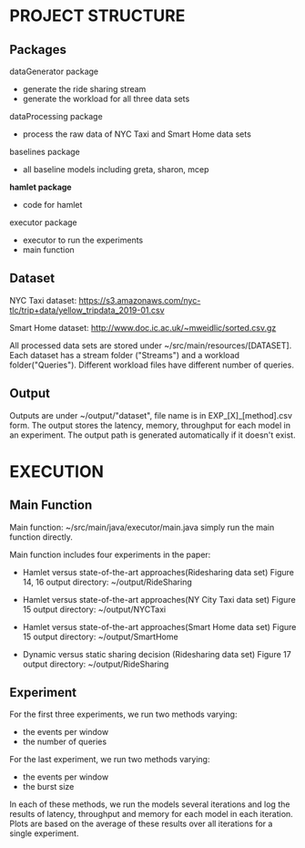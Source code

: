 PROJECT STRUCTURE
====

Packages
----
dataGenerator package
* generate the ride sharing stream
* generate the workload for all three data sets

dataProcessing package
* process the raw data of NYC Taxi and Smart Home data sets

baselines package
* all baseline models including greta, sharon, mcep

**hamlet package**
* code for hamlet

executor package
* executor to run the experiments
* main function

Dataset
----

 NYC Taxi dataset: https://s3.amazonaws.com/nyc-tlc/trip+data/yellow_tripdata_2019-01.csv
 
 Smart Home dataset: http://www.doc.ic.ac.uk/~mweidlic/sorted.csv.gz

 All processed data sets are stored under ~/src/main/resources/[DATASET].
 Each dataset has a stream folder ("Streams") and a workload folder("Queries").
 Different workload files have different number of queries.

Output
----

 Outputs are under ~/output/"dataset", file name is in EXP_[X]_[method].csv form.
 The output stores the latency, memory, throughput for each model in an experiment.
 The output path is generated automatically if it doesn't exist.


EXECUTION
====

Main Function
----


 Main function: ~/src/main/java/executor/main.java
 simply run the main function directly.

 Main function includes four experiments in the paper:
 * Hamlet versus state-of-the-art approaches(Ridesharing data set)
     Figure 14, 16
     output directory: ~/output/RideSharing

 * Hamlet versus state-of-the-art approaches(NY City Taxi data set)
     Figure 15
     output directory: ~/output/NYCTaxi

 * Hamlet versus state-of-the-art approaches(Smart Home data set)
     Figure 15
     output directory: ~/output/SmartHome

 * Dynamic versus static sharing decision (Ridesharing data set)
     Figure 17
     output directory: ~/output/RideSharing

Experiment
----
    
 For the first three experiments, we run two methods varying:
* the events per window
* the number of queries

 For the last experiment, we run two methods varying:
* the events per window
* the burst size


 In each of these methods, we run the models several iterations and log the results of latency, throughput and memory for each model in each iteration.
 Plots are based on the average of these results over all iterations for a single experiment.

